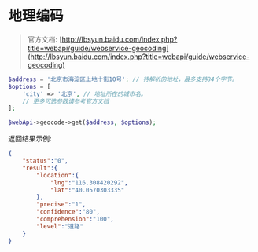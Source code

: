 # 地理编码

> 官方文档: [http://lbsyun.baidu.com/index.php?title=webapi/guide/webservice-geocoding](http://lbsyun.baidu.com/index.php?title=webapi/guide/webservice-geocoding)

```php
$address = '北京市海淀区上地十街10号'; // 待解析的地址，最多支持84个字节。
$options = [
    'city' => '北京', // 地址所在的城市名。
    // 更多可选参数请参考官方文档
];

$webApi->geocode->get($address, $options);
```

返回结果示例:

```json
{
    "status":"0",
    "result":{
        "location":{
            "lng":"116.308420292",
            "lat":"40.0570303335"
        },
        "precise":"1",
        "confidence":"80",
        "comprehension":"100",
        "level":"道路"
    }
}
```
